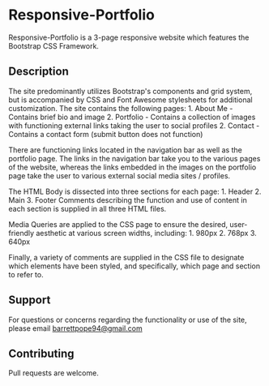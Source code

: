 # Responsive-Portfolio
Responsive-Portfolio is a 3-page responsive website which features the Bootstrap CSS Framework. 

## Description 
The site predominantly utilizes Bootstrap's components and grid system, but is accompanied by CSS and Font Awesome stylesheets for additional customization. The site contains the following pages:
    1. About Me
        - Contains brief bio and image
    2. Portfolio
        - Contains a collection of images with functioning external links taking the user to social profiles
    2. Contact
        - Contains a contact form (submit button does not function)

There are functioning links located in the navigation bar as well as the portfolio page. The links in the navigation bar take you to the various pages of the website, whereas the links embedded in the images on the portfolio page take the user to various external social media sites / profiles. 

The HTML Body is dissected into three sections for each page:
    1. Header
    2. Main
    3. Footer
Comments describing the function and use of content in each section is supplied in all three HTML files.

Media Queries are applied to the CSS page to ensure the desired, user-friendly aesthetic at various screen widths, including:
    1. 980px
    2. 768px
    3. 640px

Finally, a variety of comments are supplied in the CSS file to designate which elements have been styled, and specifically, which page and section to refer to.
    

## Support
For questions or concerns regarding the functionality or use of the site, please email barrettpope94@gmail.com

## Contributing
Pull requests are welcome. 


